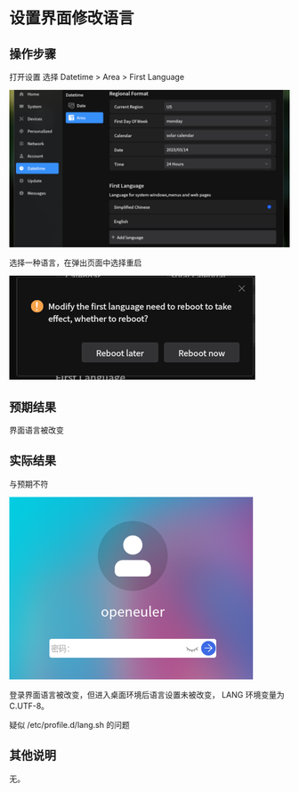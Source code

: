 # 设置界面修改语言

## 操作步骤
打开设置
选择 Datetime > Area > First Language

![设置界面修改语言-1](./img/设置界面修改语言-1.png)

选择一种语言，在弹出页面中选择重启

![设置界面修改语言-2](./img/设置界面修改语言-2.png)

## 预期结果

界面语言被改变

## 实际结果
与预期不符

![设置界面修改语言-3](./img/设置界面修改语言-3.png)

登录界面语言被改变，但进入桌面环境后语言设置未被改变， LANG 环境变量为 C.UTF-8。

疑似 /etc/profile.d/lang.sh 的问题

## 其他说明

无。
